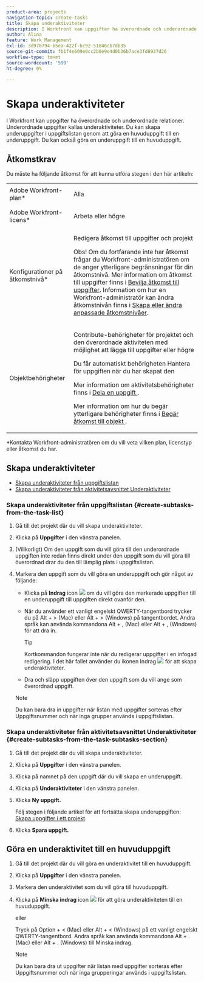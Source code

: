 ```yaml
---
product-area: projects
navigation-topic: create-tasks
title: Skapa underaktiviteter
description: I Workfront kan uppgifter ha överordnade och underordnade relationer. Underordnade uppgifter kallas underaktiviteter. Du kan skapa underuppgifter i uppgiftslistan genom att göra en huvuduppgift till en underuppgift. Du kan också göra en underuppgift till en huvuduppgift.
author: Alina
feature: Work Management
exl-id: 3d970794-b5ea-422f-bc92-51846cb7db35
source-git-commit: fb1f4e609e0cc2b0e9e4d0b36b7ace3fd8937d26
workflow-type: tm+mt
source-wordcount: '599'
ht-degree: 0%

---
```


# Skapa underaktiviteter

I Workfront kan uppgifter ha överordnade och underordnade relationer. Underordnade uppgifter kallas underaktiviteter. Du kan skapa underuppgifter i uppgiftslistan genom att göra en huvuduppgift till en underuppgift. Du kan också göra en underuppgift till en huvuduppgift.

## Åtkomstkrav

Du måste ha följande åtkomst för att kunna utföra stegen i den här artikeln:

<table style="table-layout:auto"> 
 <col> 
 <col> 
 <tbody> 
  <tr> 
   <td role="rowheader">Adobe Workfront-plan*</td> 
   <td> <p>Alla</p> </td> 
  </tr> 
  <tr> 
   <td role="rowheader">Adobe Workfront-licens*</td> 
   <td> <p>Arbeta eller högre</p> </td> 
  </tr> 
  <tr> 
   <td role="rowheader">Konfigurationer på åtkomstnivå*</td> 
   <td> <p>Redigera åtkomst till uppgifter och projekt</p> <p>Obs! Om du fortfarande inte har åtkomst frågar du Workfront-administratören om de anger ytterligare begränsningar för din åtkomstnivå. Mer information om åtkomst till uppgifter finns i <a href="../../../administration-and-setup/add-users/configure-and-grant-access/grant-access-tasks.md" class="MCXref xref">Bevilja åtkomst till uppgifter</a>. Information om hur en Workfront-administratör kan ändra åtkomstnivån finns i <a href="../../../administration-and-setup/add-users/configure-and-grant-access/create-modify-access-levels.md" class="MCXref xref">Skapa eller ändra anpassade åtkomstnivåer</a>. </p> </td> 
  </tr> 
  <tr> 
   <td role="rowheader">Objektbehörigheter</td> 
   <td> <p>Contribute-behörigheter för projektet och den överordnade aktiviteten med möjlighet att lägga till uppgifter eller högre</p> <p>Du får automatiskt behörigheten Hantera för uppgiften när du har skapat den</p> <p> Mer information om aktivitetsbehörigheter finns i <a href="../../../workfront-basics/grant-and-request-access-to-objects/share-a-task.md" class="MCXref xref">Dela en uppgift </a>. </p> <p>Mer information om hur du begär ytterligare behörigheter finns i <a href="../../../workfront-basics/grant-and-request-access-to-objects/request-access.md" class="MCXref xref">Begär åtkomst till objekt </a>.</p> </td> 
  </tr> 
 </tbody> 
</table>

&#42;Kontakta Workfront-administratören om du vill veta vilken plan, licenstyp eller åtkomst du har.

## Skapa underaktiviteter

* [Skapa underaktiviteter från uppgiftslistan](#create-subtasks-from-the-task-list)
* [Skapa underaktiviteter från aktivitetsavsnittet Underaktiviteter](#create-subtasks-from-the-task-subtasks-section)

### Skapa underaktiviteter från uppgiftslistan {#create-subtasks-from-the-task-list}

1. Gå till det projekt där du vill skapa underaktiviteter.
1. Klicka på **Uppgifter** i den vänstra panelen.
1. (Villkorligt) Om den uppgift som du vill göra till den underordnade uppgiften inte redan finns direkt under den uppgift som du vill göra till överordnad drar du den till lämplig plats i uppgiftslistan.
1. Markera den uppgift som du vill göra en underuppgift och gör något av följande:

   * Klicka på **Indrag** icon ![](assets/indent-icon-nwe-33x29.png) om du vill göra den markerade uppgiften till en underuppgift till uppgiften direkt ovanför den.
   * När du använder ett vanligt engelskt QWERTY-tangentbord trycker du på Alt + > (Mac) eller Alt + > (Windows) på tangentbordet. Andra språk kan använda kommandona Alt + , (Mac) eller Alt + , (Windows) för att dra in.

      >[!TIP]
      >
      >Kortkommandon fungerar inte när du redigerar uppgifter i en infogad redigering. I det här fallet använder du ikonen Indrag ![](assets/cs1.png) för att skapa underaktiviteter.

   * Dra och släpp uppgiften över den uppgift som du vill ange som överordnad uppgift.
   >[!NOTE]
   >
   >Du kan bara dra in uppgifter när listan med uppgifter sorteras efter Uppgiftsnummer och när inga grupper används i uppgiftslistan.

### Skapa underaktiviteter från aktivitetsavsnittet Underaktiviteter {#create-subtasks-from-the-task-subtasks-section}

1. Gå till det projekt där du vill skapa underaktiviteter.
1. Klicka på **Uppgifter** i den vänstra panelen.
1. Klicka på namnet på den uppgift där du vill skapa en underuppgift.
1. Klicka på **Underaktiviteter** i den vänstra panelen.
1. Klicka **Ny uppgift.**

   Följ stegen i följande artikel för att fortsätta skapa underuppgiften: [Skapa uppgifter i ett projekt](../../../manage-work/tasks/create-tasks/create-tasks-in-project.md).

1. Klicka **Spara uppgift.**

## Göra en underaktivitet till en huvuduppgift

1. Gå till det projekt där du vill göra en underaktivitet till en huvuduppgift.
1. Klicka på **Uppgifter** i den vänstra panelen.
1. Markera den underaktivitet som du vill göra till huvuduppgift.
1. Klicka på **Minska indrag** icon ![](assets/outdent-icon-nwe-31x29.png) för att göra underaktiviteten till en huvuduppgift.

   eller

   Tryck på Option + &lt; (Mac) eller Alt + &lt; (Windows) på ett vanligt engelskt QWERTY-tangentbord. Andra språk kan använda kommandona Alt + . (Mac) eller Alt + . (Windows) till Minska indrag.

   >[!NOTE]
   >
   >Du kan bara dra ut uppgifter när listan med uppgifter sorteras efter Uppgiftsnummer och när inga grupperingar används i uppgiftslistan.
